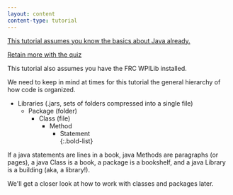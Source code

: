 ```yaml
---
layout: content
content-type: tutorial
---
```


[This tutorial assumes you know the basics about Java already.](java)

[Retain more with the quiz](frc-java-quiz)

This tutorial also assumes you have the FRC WPILib installed.

We need to keep in mind at times for this tutorial the general hierarchy of how code is organized.

* Libraries (.jars, sets of folders compressed into a single file)
    * Package (folder)
        * Class (file)
            * Method
                * Statement                
{:.bold-list}

If a java statements are lines in a book, java Methods are paragraphs (or pages), a java Class is a book, a package is a bookshelf, and a java Library is a building (aka, a library!).

We'll get a closer look at how to work with classes and packages later.

